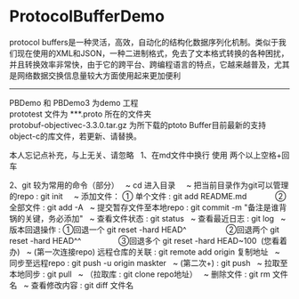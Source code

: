 # ProtocolBufferDemo
protocol buffers是一种灵活，高效，自动化的结构化数据序列化机制。类似于我们现在使用的XML和JSON，一种二进制格式，免去了文本格式转换的各种困扰，并且转换效率非常快，由于它的跨平台、跨编程语言的特点，它越来越普及，尤其是网络数据交换信息量较大方面使用起来更加便利


-----------------------------------------------------------
PBDemo 和 PBDemo3 为demo 工程    
prototest 文件为 ***.proto 所在的文件夹   
protobuf-objectivec-3.3.0.tar.gz  为所下载的ptoto Buffer目前最新的支持object-c的库文件，若更新、请替换。

本人忘记点补充，与上无关、请忽略   
1、在md文件中换行 使用 两个以上空格+回车   

2、git 较为常用的命令（部分）   
 ~ cd 进入目录     
 ~ 把当前目录作为git可以管理的repo : git init    
 ~ 添加文件： ① 单个文件 : git add README.md   
             ② 全部文件 : git add -A   
 ~ 提交暂存文件至本地repo : git commit -m "备注是谁背锅的关键，务必添加"   
 ~ 查看文件状态 : git status   
 ~ 查看最近日志 : git log   
 ~ 版本回退操作 : ①回退一个 git reset -hard HEAD^   
                ②回退两个 git reset -hard HEAD^^   
                ③回退多个 git reset -hard HEAD~100  (您看着办)   
 ~ (第一次连接repo) 远程仓库的关联 : git remote add origin 复制地址   
 ~ 同步至远程repo : git push -u origin maskter   
 ~ (第二次+) : git push   
 ~ 拉取至本地同步 : git pull   
 ~ （拉取库 : git clone repo地址）   
 ~ 删除文件 : git rm 文件名   
 ~ 查看修改内容 : git diff 文件名   
 

